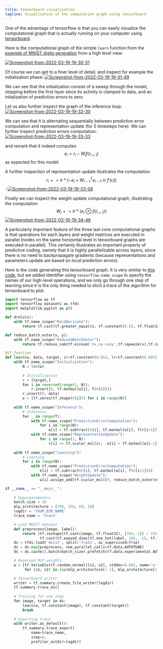 ```yaml
---
title: Tensorboard visualization
tagline: Visualization of the computation graph using tensorboard
---
```


One of the advantage of tensorflow is that you can easily visualize the
computational graph that is actually running on your computer
using [tensorboard](https://www.tensorflow.org/tensorboard). 

Here is the computational graph of the simple `learn` function from the [example of MNIST digits generation](simplegeneration.md) from a high level view:

<a href="https://ibb.co/WDgW16N"><img src="https://i.ibb.co/cbDcd1K/Screenshot-from-2022-03-19-19-30-51.png" alt="Screenshot-from-2022-03-19-19-30-51" border="0"></a>

Of course we can get to a finer level of detail, and inspect for example the initialization phase:
<a href="https://ibb.co/DzjJPNv"><img src="https://i.ibb.co/rFXjKgz/Screenshot-from-2022-03-19-19-31-49.png" alt="Screenshot-from-2022-03-19-19-31-49" border="0"></a>

We can see that the initialization consist of a sweep through the model, stopping before the first layer since its activity is clamped to data, and an initalization of prediction errors to zero.

Let us also further inspect the graph of the inference loop:
<a href="https://ibb.co/1mgy2JG"><img src="https://i.ibb.co/6WM9sJ0/Screenshot-from-2022-03-19-19-32-30.png" alt="Screenshot-from-2022-03-19-19-32-30" border="0"></a>

We can see that it is alternating sequentially between prediction error computation and representation update (for 5 timesteps here). We can further inspect prediction errors computation:
<a href="https://ibb.co/FgNZ4bk"><img src="https://i.ibb.co/LnbjdzD/Screenshot-from-2022-03-19-19-33-33.png" alt="Screenshot-from-2022-03-19-19-33-33" border="0"></a>

and remark that it indeed computes $$e_i = r_i - W_if(r_{i+1})$$ as expected for this model. 

A further inspection of representation update illustrates the computation $$r_i \mathrel{+}= ir * (-e_i + {W_{i-1}}^Te_{i-1} \odot f'(r_i))$$:
<a href="https://ibb.co/gPmPTWx"><img src="https://i.ibb.co/TbYb80s/Screenshot-from-2022-03-19-19-33-08.png" alt="Screenshot-from-2022-03-19-19-33-08" border="0"></a>

Finally we can inspect the weight update computational graph, illustrating the computation $$W_i \mathrel{+}= lr * (e_i \otimes f(r_{i+1}))$$
<a href="https://ibb.co/2kprRdw"><img src="https://i.ibb.co/rwXhqHg/Screenshot-from-2022-03-19-19-34-46.png" alt="Screenshot-from-2022-03-19-19-34-46" border="0"></a>

A particularly important feature of the three last core computational graphs is that operations for each layers and weight matrices are executed in parallel (nodes on the same horizontal level in tensorboard graphs are executed in parallel). This certainly illustrates an important property of predictive coding, namely that it is highly parallelizable across layers, since there is no need to backpropagate gradients (because representations and parameters update are based on _local_ prediction errors).

Here is the code generating this tensorboard graph. It is very similar to [this code](simplegeneration.md), but we added identifier using `tensorflow.name_scope` to specify the names of our high-level operations, and we only go through one step of learning since it is the only thing needed to elicit a trace of the algorithm for tensorboard to plot.

```python
import tensorflow as tf 
import tensorflow_datasets as tfds
import matplotlib.pyplot as plt

def drelu(x):
    with tf.name_scope("ReLUDerivate"):
        return tf.cast(tf.greater_equal(x, tf.constant(0.)), tf.float32)

def reduce_batch_outer(x, y):
    with tf.name_scope("ReducedBatchOuter"):
        return tf.reduce_sum(tf.einsum('nx,ny->nxy',tf.squeeze(x),tf.squeeze(y)), 0)

@tf.function
def learn(w, data, target, ir=tf.constant(0.05), lr=tf.constant(0.005), T=5, f=tf.nn.relu, df=drelu):
    with tf.name_scope("Initialization"):
        N = len(w)
        
        # Initialization
        r = [target,]
        for i in reversed(range(1, N)):
            r.insert(0, tf.matmul(w[i], f(r[0])))
        r.insert(0, data)
        e = [tf.zeros(tf.shape(r[i])) for i in range(N)]
    
    with tf.name_scope("Inference"):
        # Inference
        for _ in range(T):
            with tf.name_scope("PredictionErrorComputation"):
                for i in range(N):
                    e[i] = tf.subtract(r[i], tf.matmul(w[i], f(r[i+1])))
            with tf.name_scope("RepresentationUpdate"):
                for i in range(1, N): 
                    r[i] += tf.scalar_mul(ir, -e[i] + tf.matmul(w[i-1], e[i-1], transpose_a=True) * df(r[i]))
    
    with tf.name_scope("Learning"):
        # Learning
        for i in range(N):
            with tf.name_scope("PredictionErrorComputation"):
                e[i] = tf.subtract(r[i], tf.matmul(w[i], f(r[i+1])))
            with tf.name_scope("WeightUpdate"):
                w[i].assign_add(tf.scalar_mul(lr, reduce_batch_outer(e[i], f(r[i+1]))))

if __name__ == "__main__":
    
    # Hyperparamaters
    batch_size = 50
    mlp_architecture = [784, 256, 64, 10]
    logdir = 'YOUR_DIR_NAME'
    trace_name = 'trace'

    # Load MNIST dataset
    def preprocess(image, label): 
        return (tf.reshape(tf.cast(image, tf.float32), [784, 1]) / 255.,
                tf.cast(tf.expand_dims(tf.one_hot(label, 10), -1), tf.float32))
    ds = tfds.load('mnist', split='train', as_supervised=True)
    ds = ds.map(preprocess, num_parallel_calls=tf.data.AUTOTUNE)
    ds = ds.cache().batch(batch_size).prefetch(tf.data.experimental.AUTOTUNE)

    # Reversed MLP weights
    w = [tf.Variable(tf.random.normal([s1, s2], stddev=0.001, name='w', dtype=tf.float32))
         for (s1, s2) in zip(mlp_architecture[:-1], mlp_architecture[1:])]

    # Tensorboard writer
    writer = tf.summary.create_file_writer(logdir)
    tf.summary.trace_on()
    
    # Training for one step
    for image, target in ds:
        learn(w, tf.constant(image), tf.constant(target))
        break
    
    # Exporting trace
    with writer.as_default():
        tf.summary.trace_export(
            name=trace_name,
            step=0,
            profiler_outdir=logdir)
```